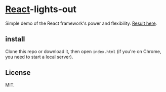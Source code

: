 # [React](http://facebook.github.io/react/)-lights-out

Simple demo of the React framework's power and flexibility. [Result here](https://rawgithub.com/chenglou/react-lights-out/master/index.html/).

## install

Clone this repo or download it, then open `index.html` (if you're on Chrome, you need to start a local server).

## License

MIT.
